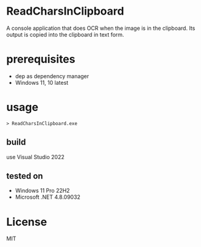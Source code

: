 # ReadCharsInClipboard

A console application that does OCR when the image is in the clipboard. 
Its output is copied into the clipboard in text form.

# prerequisites

- dep as dependency manager
- Windows 11, 10 latest

# usage

```
> ReadCharsInClipboard.exe
```

## build

use Visual Studio 2022

## tested on

- Windows 11 Pro 22H2
- Microsoft .NET 4.8.09032

# License

MIT

